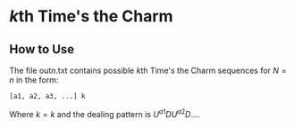 # $k$th Time's the Charm

## How to Use

The file out*n*.txt contains possible $k$th Time's the Charm sequences for $N=n$ in the form:

```fence
[a1, a2, a3, ...] k
```

Where $k=k$ and the dealing pattern is $U^{a1}DU^{a2}D\dots$.
